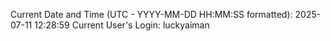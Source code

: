Current Date and Time (UTC - YYYY-MM-DD HH:MM:SS formatted): 2025-07-11 12:28:59
Current User's Login: luckyaiman
